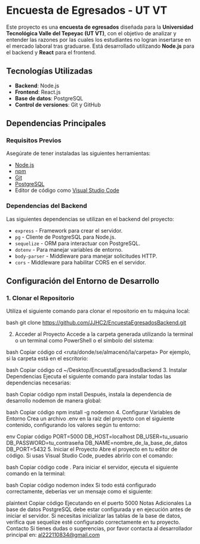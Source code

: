 # Encuesta de Egresados - UT VT

Este proyecto es una **encuesta de egresados** diseñada para la **Universidad Tecnológica Valle del Tepeyac (UT VT)**, con el objetivo de analizar y entender las razones por las cuales los estudiantes no logran insertarse en el mercado laboral tras graduarse. Está desarrollado utilizando **Node.js** para el backend y **React** para el frontend.

## Tecnologías Utilizadas

- **Backend**: Node.js  
- **Frontend**: React.js  
- **Base de datos**: PostgreSQL  
- **Control de versiones**: Git y GitHub  

## Dependencias Principales

### Requisitos Previos

Asegúrate de tener instaladas las siguientes herramientas:  

- [Node.js](https://nodejs.org/)  
- [npm](https://www.npmjs.com/)  
- [Git](https://git-scm.com/)  
- [PostgreSQL](https://www.postgresql.org/)  
- Editor de código como [Visual Studio Code](https://code.visualstudio.com/)  

### Dependencias del Backend

Las siguientes dependencias se utilizan en el backend del proyecto:  

- `express` - Framework para crear el servidor.  
- `pg` - Cliente de PostgreSQL para Node.js.  
- `sequelize` - ORM para interactuar con PostgreSQL.  
- `dotenv` - Para manejar variables de entorno.  
- `body-parser` - Middleware para manejar solicitudes HTTP.  
- `cors` - Middleware para habilitar CORS en el servidor.  

## Configuración del Entorno de Desarrollo

### 1. Clonar el Repositorio

Utiliza el siguiente comando para clonar el repositorio en tu máquina local:  

bash
git clone https://github.com/JJHC2/EncuestaEgresadosBackend.git

2. Acceder al Proyecto
Accede a la carpeta generada utilizando la terminal o un terminal como PowerShell o el símbolo del sistema:

bash
Copiar código
cd <ruta/donde/se/almacenó/la/carpeta>
Por ejemplo, si la carpeta está en el escritorio:

bash
Copiar código
cd ~/Desktop/EncuestaEgresadosBackend
3. Instalar Dependencias
Ejecuta el siguiente comando para instalar todas las dependencias necesarias:

bash
Copiar código
npm install
Después, instala la dependencia de desarrollo nodemon de manera global:

bash
Copiar código
npm install -g nodemon
4. Configurar Variables de Entorno
Crea un archivo .env en la raíz del proyecto con el siguiente contenido, configurando los valores según tu entorno:

env
Copiar código
PORT=5000
DB_HOST=localhost
DB_USER=tu_usuario
DB_PASSWORD=tu_contraseña
DB_NAME=nombre_de_la_base_de_datos
DB_PORT=5432
5. Iniciar el Proyecto
Abre el proyecto en tu editor de código. Si usas Visual Studio Code, puedes abrirlo con el comando:

bash
Copiar código
code .
Para iniciar el servidor, ejecuta el siguiente comando en la terminal:

bash
Copiar código
nodemon index
Si todo está configurado correctamente, deberías ver un mensaje como el siguiente:

plaintext
Copiar código
Ejecutando en el puerto 5000
Notas Adicionales
La base de datos PostgreSQL debe estar configurada y en ejecución antes de iniciar el servidor.
Si necesitas inicializar las tablas de la base de datos, verifica que sequelize esté configurado correctamente en tu proyecto.
Contacto
Si tienes dudas o sugerencias, por favor contacta al desarrollador principal en: al222110834@gmail.com
